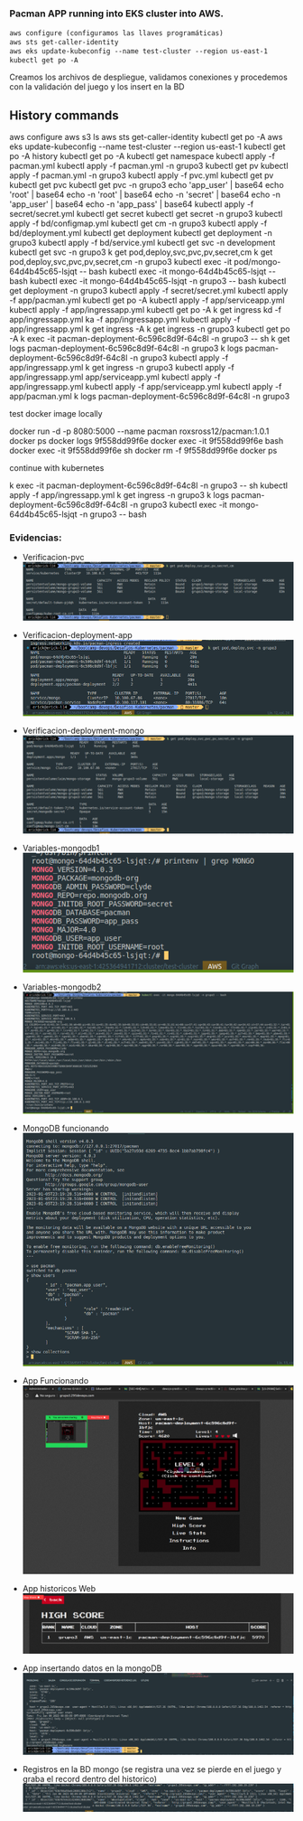 ### Pacman APP running into EKS cluster into AWS.

```
aws configure (configuramos las llaves programáticas)
aws sts get-caller-identity
aws eks update-kubeconfig --name test-cluster --region us-east-1
kubectl get po -A

```

   Creamos los archivos de despliegue, validamos conexiones y procedemos con la validación del juego y los insert en la BD

## History commands


aws configure 
aws s3 ls
aws sts get-caller-identity
kubectl get po -A
aws eks update-kubeconfig --name test-cluster --region us-east-1
kubectl get po -A
history
kubectl get po -A
kubectl get namespace
kubectl apply -f pacman.yml
kubectl apply -f pacman.yml -n grupo3
kubectl get pv
kubectl apply -f pacman.yml -n grupo3
kubectl apply -f pvc.yml
kubectl get pv
kubectl get pvc
kubectl get pvc -n grupo3
echo 'app_user' | base64
echo 'root' | base64
echo -n 'root' | base64
echo -n 'secret' | base64
echo -n 'app_user' | base64
echo -n 'app_pass' | base64
kubectl apply -f secret/secret.yml
kubectl get secret 
kubectl get secret -n grupo3
kubectl apply -f bd/configmap.yml
kubectl get cm -n grupo3
kubectl apply -f bd/deployment.yml
kubectl get deployment
kubectl get deployment -n grupo3
kubectl apply -f bd/service.yml
kubectl get svc -n development
kubectl get svc -n grupo3
k get pod,deploy,svc,pvc,pv,secret,cm
k get pod,deploy,svc,pvc,pv,secret,cm -n grupo3
kubectl exec -it pod/mongo-64d4b45c65-lsjqt -- bash
kubectl exec -it mongo-64d4b45c65-lsjqt -- bash
kubectl exec -it mongo-64d4b45c65-lsjqt -n grupo3 -- bash
kubectl get deployment -n grupo3
kubectl apply -f secret/secret.yml
kubectl apply -f app/pacman.yml
kubectl get po -A
kubectl apply -f app/serviceapp.yml
kubectl apply -f app/ingressapp.yml
kubectl get po -A
k get ingress
kd -f app/ingressapp.yml
ka -f app/ingressapp.yml
kubectl apply -f app/ingressapp.yml
k get ingress -A
k get ingress -n grupo3
kubectl get po -A
k exec -it pacman-deployment-6c596c8d9f-64c8l -n grupo3 -- sh
k get logs pacman-deployment-6c596c8d9f-64c8l -n grupo3
k  logs pacman-deployment-6c596c8d9f-64c8l -n grupo3
kubectl apply -f app/ingressapp.yml
k get ingress -n grupo3
kubectl apply -f app/ingressapp.yml app/serviceapp.yml
kubectl apply -f app/ingressapp.yml
kubectl apply -f app/serviceapp.yml
kubectl apply -f app/pacman.yml
k  logs pacman-deployment-6c596c8d9f-64c8l -n grupo3

test  docker image locally

docker run -d -p 8080:5000 --name pacman roxsross12/pacman:1.0.1
docker ps
docker logs 9f558dd99f6e
docker exec -it 9f558dd99f6e bash
docker exec -it 9f558dd99f6e sh
docker rm -f 9f558dd99f6e
docker ps

continue with kubernetes

k exec -it pacman-deployment-6c596c8d9f-64c8l -n grupo3 -- sh
kubectl apply -f app/ingressapp.yml
k get ingress -n grupo3
k logs  pacman-deployment-6c596c8d9f-64c8l -n grupo3
kubectl exec -it mongo-64d4b45c65-lsjqt -n grupo3 -- bash


### Evidencias:

- Verificacion-pvc
![Diagrama](./docs/Verificacion-pvc.png)

- Verificacion-deployment-app
![Diagrama](./docs/verificacion-deployment-app.png)

- Verificacion-deployment-mongo
![Diagrama](./docs/verificacion-deployment-mongo.png)

- Variables-mongodb1
![Diagrama](./docs/variables-micro-mongodb.png)

- Variables-mongodb2
![Diagrama](./docs/variables-mongo-db-2.png)

- MongoDB funcionando
![Diagrama](./docs/funcionamiento-mongodb-inside-container.png)

- App Funcionando
![Diagrama](./docs/app-funcionando.png)


- App historicos Web 
![Diagrama](./docs/historico-records-web.png)

- App insertando datos en la mongoDB
![Diagrama](./docs/logs-app-pacman-insert-to-mongo.png)

- Registros en la BD mongo (se registra una vez se pierde en el juego y graba el record dentro del historico)
![Diagrama](./docs/mongo-db-reg.png)



